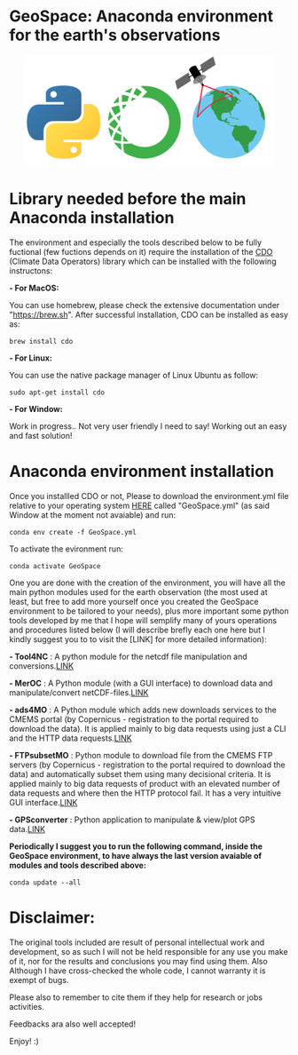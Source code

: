 # GeoSpace: Anaconda environment for the earth's observations 

<p align="center">
  <img width="" height="200" src='src/Logo.png'>
</p>

# Library needed before the main Anaconda installation

The environment and especially the tools described below to be fully fuctional (few fuctions depends on it) require the installation of the [CDO](https://code.mpimet.mpg.de/projects/cdo/) (Climate Data Operators) library which can be installed with the following instructons:

**- For MacOS:**

You can use homebrew, please check the extensive documentation under "https://brew.sh". After successful installation, CDO can be installed as easy as:

  ```
  brew install cdo
  ```

  **- For Linux:**
  
  You can use the native package manager of Linux Ubuntu as follow:

  ```
  sudo apt-get install cdo
  ```

  **- For Window:**

  Work in progress.. Not very user friendly I need to say! Working out an easy and fast solution!

# Anaconda environment installation

Once you installled CDO or not, Please to download the environment.yml file relative to your operating system [HERE](https://anaconda.org/CSammarco/GeoSpace/files) called "GeoSpace.yml" (as said Window at the moment not avaiable) and run:

```
conda env create -f GeoSpace.yml
```

To activate the evironment run:

```
conda activate GeoSpace
```

One you are done with the creation of the environment, you will  have all the main python modules used for the earth observation (the most used at least, but free to add more yourself once you created the GeoSpace environment to be tailored to your needs), plus more important some  python tools  developed by me that I hope will semplify many of yours operations and procedures listed below (I will describe brefly each one here but I kindly suggest you to to visit the [LINK] for more detailed information):

**- Tool4NC** : A python module for the netcdf file manipulation and conversions.[LINK](https://github.com/carmelosammarco/Tool4NC)

**- MerOC** : A Python module (with a GUI interface) to download data and manipulate/convert netCDF-files.[LINK](https://github.com/carmelosammarco/MerOC)

**- ads4MO** : A Python module which adds new downloads services to the CMEMS portal (by Copernicus - registration to the portal required to download the data). It is applied mainly to big data requests using just a CLI and the HTTP data requests.[LINK](https://github.com/carmelosammarco/ads4MO)

**- FTPsubsetMO** : Python module to download file from the CMEMS FTP servers (by Copernicus - registration to the portal required to download the data) and automatically subset them using many decisional criteria. It is applied mainly to big data requests of product with an elevated number of data requests and where then the HTTP protocol fail. It has a very intuitive GUI interface.[LINK](https://github.com/carmelosammarco/FTPsubsetMO)

**- GPSconverter** : Python application to manipulate & view/plot GPS data.[LINK](https://github.com/carmelosammarco/GPSconverter)

**Periodically I suggest you to run  the following command, inside the GeoSpace environment, to have always the last version avaiable of modules and tools described above:**

```
conda update --all
```

# Disclaimer:

The original tools included are result of personal intellectual work and development, so as such I will not be held responsible for any use you make of it, nor for the results and conclusions you may find using them. Also Although I have cross-checked the whole code, I cannot warranty it is exempt of bugs. 

Please also to remember to cite them  if they help for research or jobs activities. 

Feedbacks ara also well accepted!

Enjoy! :)
